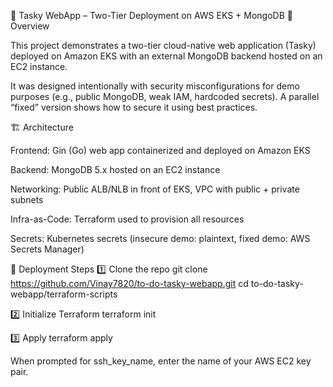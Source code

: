 📝 Tasky WebApp – Two-Tier Deployment on AWS EKS + MongoDB
📌 Overview

This project demonstrates a two-tier cloud-native web application (Tasky) deployed on Amazon EKS with an external MongoDB backend hosted on an EC2 instance.

It was designed intentionally with security misconfigurations for demo purposes (e.g., public MongoDB, weak IAM, hardcoded secrets).
A parallel “fixed” version shows how to secure it using best practices.

🏗️ Architecture

Frontend: Gin (Go) web app containerized and deployed on Amazon EKS

Backend: MongoDB 5.x hosted on an EC2 instance

Networking: Public ALB/NLB in front of EKS, VPC with public + private subnets

Infra-as-Code: Terraform used to provision all resources

Secrets: Kubernetes secrets (insecure demo: plaintext, fixed demo: AWS Secrets Manager)

🚀 Deployment Steps
1️⃣ Clone the repo
git clone https://github.com/Vinay7820/to-do-tasky-webapp.git
cd to-do-tasky-webapp/terraform-scripts

2️⃣ Initialize Terraform
terraform init

3️⃣ Apply
terraform apply


When prompted for ssh_key_name, enter the name of your AWS EC2 key pair.
